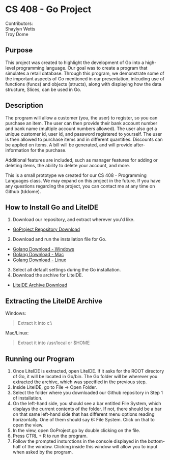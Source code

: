 # CS 408 - Go Project   

Contributors:   
Shaylyn Wetts   
Troy Dome   

## Purpose   

This project was created to highlight the development of Go into a high-level programming language. Our goal was to create a program that simulates a retail database. Through this program, we demonstrate some of the important aspects of Go mentioned in our presentation, inlcuding use of functions (funcs) and objects (structs), along with displaying how the data structure, Slices, can be used in Go.   
   
## Description   

The program will allow a customer (you, the user) to register, so you can purchase an item. The user can then provide their bank account number and bank name (multiple account numbers allowed). The user also get a unique customer id, user id, and password registered to yourself. The user is then allowed to purchase items and in different quantities. Discounts can be applied on items. A bill will be generated, and will provide after-information for the purchase.   
   
Additional features are included, such as manager features for adding or deleting items, the ability to delete your account, and more.   
   
This is a small prototype we created for our CS 408 - Programming Languages class. We may expand on this project in the future. If you have any questions regarding the project, you can contact me at any time on Github (tddome).

## How to Install Go and LiteIDE   

1. Download our repository, and extract wherever you'd like.   
  * [GoProject Repository Download](https://github.com/tddome/GoProject/archive/master.zip)   
2. Download and run the installation file for Go.
  * [Golang Download - Windows](https://storage.googleapis.com/golang/go1.7.3.windows-amd64.msi)    
  * [Golang Download - Mac](https://storage.googleapis.com/golang/go1.7.3.darwin-amd64.pkg)    
  * [Golang Download - Linux](https://storage.googleapis.com/golang/go1.7.3.linux-amd64.tar.gz)    
3. Select all default settings during the Go installation.       
4. Download the archive for LiteIDE.   
  * [LiteIDE Archive Download](https://sourceforge.net/projects/liteide/files/)   

## Extracting the LiteIDE Archive

Windows:   

> Extract it into c:\

Mac/Linux:   

> Extract it into /usr/local or $HOME   

## Running our Program   

1. Once LiteIDE is extracted, open LiteIDE. If it asks for the ROOT directory of Go, it will be located in Go/bin. The Go folder will be wherever you extracted the archive, which was specified in the previous step.   
2. Inside LiteIDE, go to File -> Open Folder.   
3. Select the folder where you downloaded our Github repository in Step 1 of installation.   
8. On the left-hand side, you should see a bar entitled File System, which displays the current contents of the folder. If not, there should be a bar on that same left-hand side that has different menu options reading horizontally. One of them should say 6: File System. Click on that to open the view.   
9. In the view, open GoProject.go by double clicking on the file.
10. Press CTRL + R to run the program.   
11. Follow the prompted insturctions in the console displayed in the bottom-half of the window. Clicking inside this window will allow you to input when asked by the program.